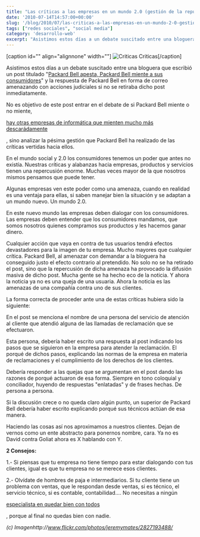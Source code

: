 ```yaml
---
title: "Las críticas a las empresas en un mundo 2.0 (gestión de la reputación)"
date: '2010-07-14T14:57:00+00:00'
slug: '/blog/2010/07/las-criticas-a-las-empresas-en-un-mundo-2-0-gestion-de-la-reputacion'
tags: ["redes sociales", "social media"]
category: 'desarrollo-web'
excerpt: "Asistimos estos días a un debate suscitado entre una bloguera que escribió un post titulado Packard Bell apesta, Packard Bell miente a sus consumidores"
---
```

[caption id="" align="alignnone" width=""] ![Criticas](/post-187/images/criticas-scaled600.jpg) Criticas[/caption]

Asistimos estos días a un debate suscitado entre una bloguera que escribió un post titulado "[Packard Bell apesta, Packard Bell miente a sus consumidores](http://libroselements.wordpress.com/2010/07/09/packard-bell-es-malo/)" y la respuesta de Packard Bell en forma de correo amenazando con acciones judiciales si no se retiraba dicho post inmediatamente.

No es objetivo de este post entrar en el debate de si Packard Bell miente o no miente,

[hay otras empresas de informática que mienten mucho más descarádamente](https://www.facua.org/es/noticia.php?Id=5154)

, sino analizar la pésima gestión que Packard Bell ha realizado de las críticas vertidas hacia ellos.

En el mundo social y 2.0 los consumidores tenemos un poder que antes no existía. Nuestras críticas y alabanzas hacia empresas, productos y servicios tienen una repercusión enorme. Muchas veces mayor de la que nosotros mismos pensamos que puede tener.

Algunas empresas ven este poder como una amenaza, cuando en realidad es una ventaja para ellas, si saben manejar bien la situación y se adaptan a un mundo nuevo. Un mundo 2.0.

En este nuevo mundo las empresas deben dialogar con los consumidores. Las empresas deben entender que los consumidores mandamos, que somos nosotros quienes compramos sus productos y les hacemos ganar dinero.

Cualquier acción que vaya en contra de tus usuarios tendrá efectos devastadores para la imagen de tu empresa. Mucho mayores que cualquier crítica.  Packard Bell, al amenazar con demandar a la bloguera ha conseguido justo el efecto contrario al pretendido.  No solo no se ha retirado el post, sino que la repercusión de dicha amenaza ha provocado la difusión masiva de dicho post. Mucha gente se ha hecho eco de la noticia. Y ahora la noticia ya no es una queja de una usuaria. Ahora la noticia es las amenazas de una compañía contra uno de sus clientes.

La forma correcta de proceder ante una de estas críticas hubiera sido la siguiente:

En el post se menciona el nombre de una persona del servicio de atención al cliente que atendió alguna de las llamadas de reclamación que se efectuaron.

Esta persona, debería haber escrito una respuesta al post indicando los pasos que se siguieron en la empresa para atender la reclamación. El porqué de dichos pasos, explicando las normas de la empresa en materia de reclamaciones y el cumplimiento de los derechos de los clientes.

Debería responder a las quejas que se argumentan en el post dando las razones de porqué actuaron de esa forma. Siempre en tono coloquial y conciliador, huyendo de respuestas "enlatadas" y de frases hechas. De persona a persona.

Si la discusión crece o no queda claro algún punto, un superior de Packard Bell debería haber escrito explicando porqué sus técnicos actúan de esa manera.

Haciendo las cosas así nos aproximamos a nuestros clientes. Dejan de vernos como un ente abstracto para ponernos nombre, cara. Ya no es David contra Goliat ahora es X hablando con Y.

**2 Consejos:**

1.- Si piensas que tu empresa no tiene tiempo para estar dialogando con tus clientes, igual es que tu empresa no se merece esos clientes.

2.- Olvídate de hombres de paja e intermediarios. Si tu cliente tiene un problema con ventas, que le respondan desde ventas, si es técnico, el servicio técnico, si es contable, contabilidad.... No necesitas a ningún

[especialista en quedar bien con todos](http://static.squarespace.com/static/5303797ae4b0c6ad9e43f072/5303ce80e4b0400995a883d6/5303cf33e4b0400995a88af0/1392758579464/tu-empresa-no-necesita-un-community-manager?format=original)

, porque al final no quedas bien con nadie.

_(c) Imagenhttp://www.flickr.com/photos/jeremymates/2827193488/_
